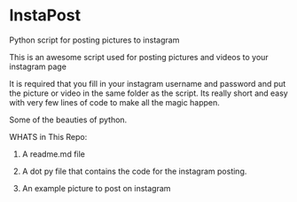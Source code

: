 # InstaPost
Python script for posting pictures to instagram 

This is an awesome script used for posting pictures and videos to your instagram page 

It is required that you fill in your instagram username and password and put the picture or video in the same folder as the script. 
Its really short and easy with very few lines of code to make all the magic happen.

Some of the beauties of python. 

WHATS in This Repo:

1) A readme.md file

2) A dot py file that contains the code for the instagram posting.

3) An example picture to post on instagram 

